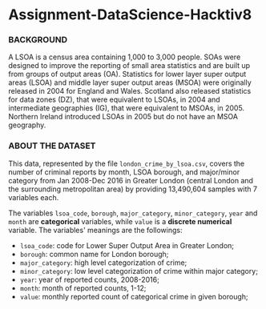 # Assignment-DataScience-Hacktiv8

### BACKGROUND <a name='background'></a>
A LSOA is a census area containing 1,000 to 3,000 people. SOAs were designed to improve the reporting of small area statistics and are built up from groups of output areas
(OA). Statistics for lower layer super output areas (LSOA) and middle layer super output areas (MSOA) were 
originally released in 2004 for England and Wales. Scotland also released statistics for data zones (DZ), that 
were equivalent to LSOAs, in 2004 and intermediate geographies (IG),  that were equivalent to MSOAs, in 2005. 
Northern Ireland introduced LSOAs in 2005 but do not have an MSOA geography.

### ABOUT THE DATASET <a name='about_the_dataset'></a>
This data, represented by the file `london_crime_by_lsoa.csv`, covers the number of criminal reports by month, 
LSOA borough, and major/minor category from Jan 2008-Dec 2016 in Greater London (central London and the 
surrounding metropolitan area) by providing 13,490,604 samples with 7 variables 
each.

The variables `lsoa_code`, `borough`, `major_category`, `minor_category`, `year` and `month` are **categorical** 
variables, while `value` is a **discrete numerical** variable. The variables' meanings are the followings:

* `lsoa_code`: code for Lower Super Output Area in Greater London;
* `borough`: common name for London borough;
* `major_category`: high level categorization of crime;
* `minor_category`: low level categorization of crime within major category;
* `year`: year of reported counts, 2008-2016;
* `month`: month of reported counts, 1-12;
* `value`: monthly reported count of categorical crime in given borough;
